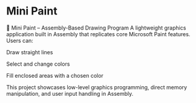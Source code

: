 # Mini Paint

🎨 Mini Paint – Assembly-Based Drawing Program
A lightweight graphics application built in Assembly that replicates core Microsoft Paint features. Users can:

Draw straight lines

Select and change colors

Fill enclosed areas with a chosen color

This project showcases low-level graphics programming, direct memory manipulation, and user input handling in Assembly.
